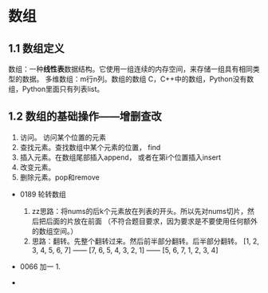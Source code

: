 # 数组
## 1.1 数组定义
数组：一种**线性表**数据结构。它使用一组连续的内存空间，来存储一组具有相同类型的数据。
多维数组：m行n列。数组的数组
C，C++中的数组，Python没有数组，Python里面只有列表list。

## 1.2 数组的基础操作——增删查改
1. 访问。 访问某个位置的元素
2. 查找元素。查找数组中某个元素的位置， find
3. 插入元素。在数组尾部插入append， 或者在第i个位置插入insert
4. 改变元素。
5. 删除元素。pop和remove 

- 0189 轮转数组
  1. zz思路：将nums的后k个元素放在列表的开头。所以先对nums切片，然后把后面的片放在前面
  （不符合题目要求，因为要求是不要使用任何额外的数组空间。）
  2. 思路：翻转。先整个翻转过来。然后前半部分翻转。后半部分翻转。
    [1, 2, 3, 4, 5, 6, 7] —— [7, 6, 5, 4, 3, 2, 1] —— [5, 6, 7, 1, 2, 3, 4]
  
- 0066 加一
   1. 
- 
